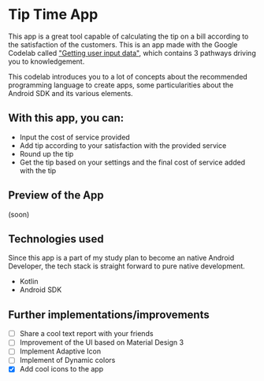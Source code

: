 # Tip Time App

This app is a great tool capable of calculating the tip on a bill according to the satisfaction 
of the customers. This is an app made with the Google Codelab called ["Getting user input data"](https://developer.android.com/courses/pathways/android-basics-kotlin-unit-2-pathway-1?hl=pt-br), which contains 3 pathways driving you to knowledgement.

This codelab introduces you to a lot of concepts about the recommended programming language to create apps, some particularities about the Android SDK and its various elements.

## With this app, you can:

* Input the cost of service provided
* Add tip according to your satisfaction with the provided service
* Round up the tip
* Get the tip based on your settings and the final cost of service added with the tip


## Preview of the App
(soon)

## Technologies used

Since this app is a part of my study plan to become an native Android Developer, the tech stack is straight forward to pure native development.

* Kotlin 
* Android SDK



## Further implementations/improvements

- [ ] Share a cool text report with your friends
- [ ] Improvement of the UI based on Material Design 3
- [ ] Implement Adaptive Icon
- [ ] Implement of Dynamic colors
- [x] Add cool icons to the app
